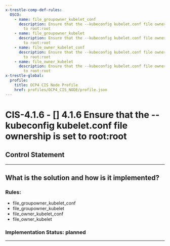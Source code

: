 ```yaml
---
x-trestle-comp-def-rules:
  OSCO:
    - name: file_groupowner_kubelet_conf
      description: Ensure that the --kubeconfig kubelet.conf file ownership is set
        to root:root
    - name: file_groupowner_kubelet
      description: Ensure that the --kubeconfig kubelet.conf file ownership is set
        to root:root
    - name: file_owner_kubelet_conf
      description: Ensure that the --kubeconfig kubelet.conf file ownership is set
        to root:root
    - name: file_owner_kubelet
      description: Ensure that the --kubeconfig kubelet.conf file ownership is set
        to root:root
x-trestle-global:
  profile:
    title: OCP4 CIS Node Profile
    href: profiles/OCP4_CIS_NODE/profile.json
---
```


# CIS-4.1.6 - \[\] 4.1.6 Ensure that the --kubeconfig kubelet.conf file ownership is set to root:root

## Control Statement

______________________________________________________________________

## What is the solution and how is it implemented?

<!-- For implementation status enter one of: implemented, partial, planned, alternative, not-applicable -->

<!-- Note that the list of rules under ### Rules: is read-only and changes will not be captured after assembly to JSON -->

<!-- Add control implementation description here for control: CIS-4.1.6 -->

### Rules:

  - file_groupowner_kubelet_conf
  - file_groupowner_kubelet
  - file_owner_kubelet_conf
  - file_owner_kubelet

### Implementation Status: planned

______________________________________________________________________
